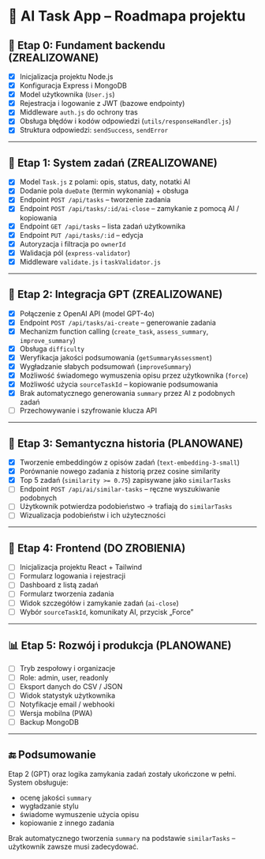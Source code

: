 # 📍 AI Task App – Roadmapa projektu

## 🔄 Etap 0: Fundament backendu (**ZREALIZOWANE**)

- [x] Inicjalizacja projektu Node.js
- [x] Konfiguracja Express i MongoDB
- [x] Model użytkownika (`User.js`)
- [x] Rejestracja i logowanie z JWT (bazowe endpointy)
- [x] Middleware `auth.js` do ochrony tras
- [x] Obsługa błędów i kodów odpowiedzi (`utils/responseHandler.js`)
- [x] Struktura odpowiedzi: `sendSuccess`, `sendError`

---

## 🚀 Etap 1: System zadań (**ZREALIZOWANE**)

- [x] Model `Task.js` z polami: opis, status, daty, notatki AI
- [x] Dodanie pola `dueDate` (termin wykonania) + obsługa
- [x] Endpoint `POST /api/tasks` – tworzenie zadania
- [x] Endpoint `POST /api/tasks/:id/ai-close` – zamykanie z pomocą AI / kopiowania
- [x] Endpoint `GET /api/tasks` – lista zadań użytkownika
- [x] Endpoint `PUT /api/tasks/:id` – edycja
- [x] Autoryzacja i filtracja po `ownerId`
- [x] Walidacja pól (`express-validator`)
- [x] Middleware `validate.js` i `taskValidator.js`

---

## 🤖 Etap 2: Integracja GPT (**ZREALIZOWANE**)

- [x] Połączenie z OpenAI API (model GPT-4o)
- [x] Endpoint `POST /api/tasks/ai-create` – generowanie zadania
- [x] Mechanizm function calling (`create_task`, `assess_summary`, `improve_summary`)
- [x] Obsługa `difficulty`
- [x] Weryfikacja jakości podsumowania (`getSummaryAssessment`)
- [x] Wygładzanie słabych podsumowań (`improveSummary`)
- [x] Możliwość świadomego wymuszenia opisu przez użytkownika (`force`)
- [x] Możliwość użycia `sourceTaskId` – kopiowanie podsumowania
- [x] Brak automatycznego generowania `summary` przez AI z podobnych zadań
- [ ] Przechowywanie i szyfrowanie klucza API

---

## 🧠 Etap 3: Semantyczna historia (**PLANOWANE**)

- [x] Tworzenie embeddingów z opisów zadań (`text-embedding-3-small`)
- [x] Porównanie nowego zadania z historią przez cosine similarity
- [x] Top 5 zadań (`similarity >= 0.75`) zapisywane jako `similarTasks`
- [ ] Endpoint `POST /api/ai/similar-tasks` – ręczne wyszukiwanie podobnych
- [ ] Użytkownik potwierdza podobieństwo → trafiają do `similarTasks`
- [ ] Wizualizacja podobieństw i ich użyteczności

---

## 🎨 Etap 4: Frontend (**DO ZROBIENIA**)

- [ ] Inicjalizacja projektu React + Tailwind
- [ ] Formularz logowania i rejestracji
- [ ] Dashboard z listą zadań
- [ ] Formularz tworzenia zadania
- [ ] Widok szczegółów i zamykanie zadań (`ai-close`)
- [ ] Wybór `sourceTaskId`, komunikaty AI, przycisk „Force”

---

## 📊 Etap 5: Rozwój i produkcja (**PLANOWANE**)

- [ ] Tryb zespołowy i organizacje
- [ ] Role: admin, user, readonly
- [ ] Eksport danych do CSV / JSON
- [ ] Widok statystyk użytkownika
- [ ] Notyfikacje email / webhooki
- [ ] Wersja mobilna (PWA)
- [ ] Backup MongoDB

---

## 🔚 Podsumowanie

Etap 2 (GPT) oraz logika zamykania zadań zostały ukończone w pełni. System obsługuje:

- ocenę jakości `summary`
- wygładzanie stylu
- świadome wymuszenie użycia opisu
- kopiowanie z innego zadania

Brak automatycznego tworzenia `summary` na podstawie `similarTasks` – użytkownik zawsze musi zadecydować.
